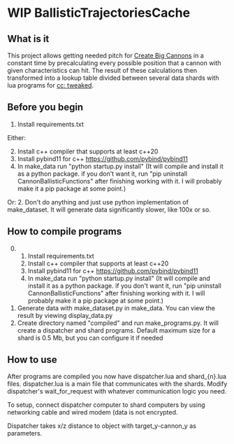 # WIP BallisticTrajectoriesCache

## What is it
This project allows getting needed pitch for [Create Big Cannons](https://www.curseforge.com/minecraft/mc-mods/create-big-cannons) in a constant time by precalculating every possible position that a cannon with given characteristics can hit. The result of these calculations then transformed into a lookup table divided between several data shards with lua programs for [cc: tweaked](https://www.curseforge.com/minecraft/mc-mods/cc-tweaked).

## Before you begin
1. Install requirements.txt

Either:

2. Install c++ compiler that supports at least c++20
3. Install pybind11 for c++ https://github.com/pybind/pybind11
4. In make_data run "python startup.py install" (It will compile and install it as a python package. if you don't want it, run "pip uninstall CannonBallisticFunctions" after finishing working with it. I will probably make it a pip package at some point.)

Or:
2. Don't do anything and just use python implementation of make_dataset. It will generate data significantly slower, like 100x or so.

## How to compile programs
0. 1. Install requirements.txt
   2. Install c++ compiler that supports at least c++20
   3. Install pybind11 for c++ https://github.com/pybind/pybind11
   4. In make_data run "python startup.py install" (It will compile and install it as a python package. if you don't want it, run "pip uninstall CannonBallisticFunctions" after finishing working with it. I will probably make it a pip package at some point.)
1. Generate data with make_dataset.py in make_data. You can view the result by viewing display_data.py
2. Create directory named "compiled" and run make_programs.py. It will create a dispatcher and shard programs. Default maximum size for a shard is 0.5 Mb, but you can configure it if needed
## How to use
After programs are compiled you now have dispatcher.lua and shard_{n}.lua files. dispatcher.lua is a main file that communicates with the shards. Modify dispatcher's wait_for_request with whatever communication logic you need.

To setup, connect dispatcher computer to shard computers by using networking cable and wired modem (data is not encrypted.

Dispatcher takes x/z distance to object with target_y-cannon_y as parameters. 
